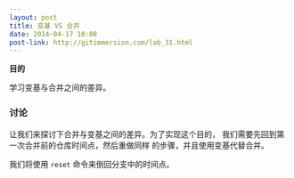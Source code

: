 ```yaml
---
layout: post
title: 变基 VS 合并
date: 2014-04-17 10:08
post-link: http://gitimmersion.com/lab_31.html
---
```


**目的**

学习变基与合并之间的差异。

### 讨论

让我们来探讨下合并与变基之间的差异。为了实现这个目的，
我们需要先回到第一次合并前的仓库时间点，然后重做同样
的步骤，并且使用变基代替合并。

我们将使用 `reset` 命令来倒回分支中的时间点。
